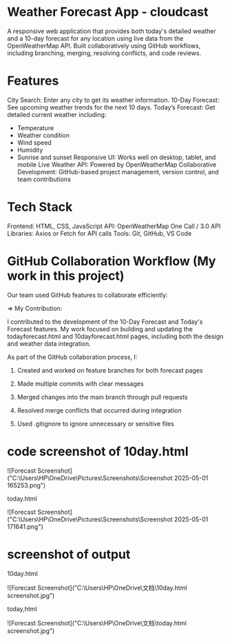 # Weather Forecast App - cloudcast

A responsive web application that provides both today's detailed weather and a 10-day forecast for any location using live data from the OpenWeatherMap API. Built collaboratively using GitHub workflows, including branching, merging, resolving conflicts, and code reviews.

# Features

City Search: Enter any city to get its weather information.
10-Day Forecast: See upcoming weather trends for the next 10 days.
Today’s Forecast: Get detailed current weather including:
  - Temperature
  - Weather condition
  - Wind speed
  - Humidity
  - Sunrise and sunset
Responsive UI: Works well on desktop, tablet, and mobile
Live Weather API: Powered by OpenWeatherMap
Collaborative Development: GitHub-based project management, version control, and team contributions

# Tech Stack

Frontend: HTML, CSS, JavaScript
API: OpenWeatherMap One Call / 3.0 API
Libraries: Axios or Fetch for API calls
Tools: Git, GitHub, VS Code


# GitHub Collaboration Workflow (My work in this project)

Our team used GitHub features to collaborate efficiently:

 => My Contribution: 

I contributed to the development of the 10-Day Forecast and Today's Forecast features. My work focused on building and updating the todayforecast.html and 10dayforecast.html pages, including both the design and weather data integration.

As part of the GitHub collaboration process, I:

1. Created and worked on feature branches for both forecast pages

2. Made multiple commits with clear messages

3. Merged changes into the main branch through pull requests

4. Resolved merge conflicts that occurred during integration

5. Used .gitignore to ignore unnecessary or sensitive files



# code screenshot of 10day.html 
 
![Forecast Screenshot]("C:\Users\HP\OneDrive\Pictures\Screenshots\Screenshot 2025-05-01 165253.png")

today.html

![Forecast Screenshot]("C:\Users\HP\OneDrive\Pictures\Screenshots\Screenshot 2025-05-01 171641.png")


# screenshot of output

10day.html

![Forecast Screenshot]("C:\Users\HP\OneDrive\文档\10day.html screenshot.jpg")

today,html

![Forecast Screenshot]("C:\Users\HP\OneDrive\文档\today.html screenshot.jpg")
